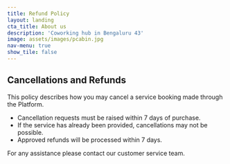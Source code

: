 ```yaml
---
title: Refund Policy
layout: landing
cta_title: About us
description: 'Coworking hub in Bengaluru 43'
image: assets/images/pcabin.jpg
nav-menu: true
show_tile: false
---
```


## Cancellations and Refunds

This policy describes how you may cancel a service booking made through the Platform.

- Cancellation requests must be raised within 7 days of purchase.
- If the service has already been provided, cancellations may not be possible.
- Approved refunds will be processed within 7 days.

For any assistance please contact our customer service team.
